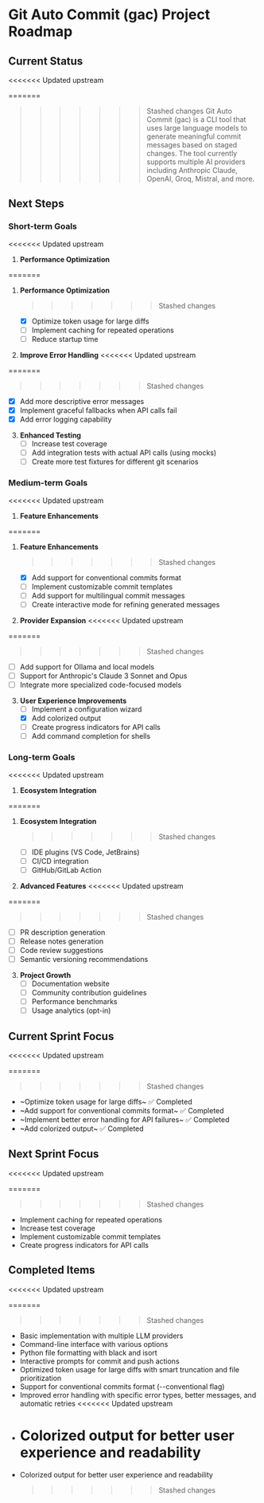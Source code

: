 # Git Auto Commit (gac) Project Roadmap

## Current Status

<<<<<<< Updated upstream

=======

> > > > > > > Stashed changes
> > > > > > > Git Auto Commit (gac) is a CLI tool that uses large language models to generate meaningful commit messages based on staged changes. The tool currently supports multiple AI providers including Anthropic Claude, OpenAI, Groq, Mistral, and more.

## Next Steps

### Short-term Goals

<<<<<<< Updated upstream

1. **Performance Optimization**

=======

1. **Performance Optimization**

   > > > > > > > Stashed changes

   - [x] Optimize token usage for large diffs
   - [ ] Implement caching for repeated operations
   - [ ] Reduce startup time

2. **Improve Error Handling**
   <<<<<<< Updated upstream

=======

> > > > > > > Stashed changes

- [x] Add more descriptive error messages
- [x] Implement graceful fallbacks when API calls fail
- [x] Add error logging capability

3. **Enhanced Testing**
   - [ ] Increase test coverage
   - [ ] Add integration tests with actual API calls (using mocks)
   - [ ] Create more test fixtures for different git scenarios

### Medium-term Goals

<<<<<<< Updated upstream

1. **Feature Enhancements**

=======

1. **Feature Enhancements**

   > > > > > > > Stashed changes

   - [x] Add support for conventional commits format
   - [ ] Implement customizable commit templates
   - [ ] Add support for multilingual commit messages
   - [ ] Create interactive mode for refining generated messages

2. **Provider Expansion**
   <<<<<<< Updated upstream

=======

> > > > > > > Stashed changes

- [ ] Add support for Ollama and local models
- [ ] Support for Anthropic's Claude 3 Sonnet and Opus
- [ ] Integrate more specialized code-focused models

3. **User Experience Improvements**
   - [ ] Implement a configuration wizard
   - [x] Add colorized output
   - [ ] Create progress indicators for API calls
   - [ ] Add command completion for shells

### Long-term Goals

<<<<<<< Updated upstream

1. **Ecosystem Integration**

=======

1. **Ecosystem Integration**

   > > > > > > > Stashed changes

   - [ ] IDE plugins (VS Code, JetBrains)
   - [ ] CI/CD integration
   - [ ] GitHub/GitLab Action

2. **Advanced Features**
   <<<<<<< Updated upstream

=======

> > > > > > > Stashed changes

- [ ] PR description generation
- [ ] Release notes generation
- [ ] Code review suggestions
- [ ] Semantic versioning recommendations

3. **Project Growth**
   - [ ] Documentation website
   - [ ] Community contribution guidelines
   - [ ] Performance benchmarks
   - [ ] Usage analytics (opt-in)

## Current Sprint Focus

<<<<<<< Updated upstream

=======

> > > > > > > Stashed changes

- ~Optimize token usage for large diffs~ ✅ Completed
- ~Add support for conventional commits format~ ✅ Completed
- ~Implement better error handling for API failures~ ✅ Completed
- ~Add colorized output~ ✅ Completed

## Next Sprint Focus

<<<<<<< Updated upstream

=======

> > > > > > > Stashed changes

- Implement caching for repeated operations
- Increase test coverage
- Implement customizable commit templates
- Create progress indicators for API calls

## Completed Items

<<<<<<< Updated upstream

=======

> > > > > > > Stashed changes

- Basic implementation with multiple LLM providers
- Command-line interface with various options
- Python file formatting with black and isort
- Interactive prompts for commit and push actions
- Optimized token usage for large diffs with smart truncation and file prioritization
- Support for conventional commits format (--conventional flag)
- Improved error handling with specific error types, better messages, and automatic retries
  <<<<<<< Updated upstream
- # Colorized output for better user experience and readability
- Colorized output for better user experience and readability
  > > > > > > > Stashed changes
